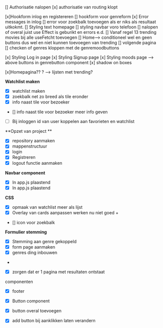 [] Authorisatie nalopen
    [x] authorisatie van routing klopt


[x]Hookform inlog en registereren
[] hookform voor genreform
[x] Error messages in inlog
[] error voor zoekbalk toevoegen als er niks als resultaat uitkokmt. 
[] Styling  text homepage
[] styling navbar voro telefoon
[] nalopen of overal juist use Effect is geburikt en errors e.d. 
[] Vanaf regel 13 trending movies bij alle useFetcht toevoegen
[] Home--> conditioneel wel en geen buttons dus wel en niet kunnen toevoegen van trending
[] volgende pagina 
[] checken of genres kloppen met de genremoodbuttons

[x] Styling Log in page
[x] Styling  Signup page
[x] Styling moods page --> above buttons in genrebutton component 
[x] shadow on boxes


[x]Homepagina?? ? --> lijsten met trending?



**Watchlist maken**
- [x]   watchlist maken
- [x] zoekbalk net zo breed als tile eronder
- [x] info naast tile voor bezoeker
- [] info naast tile voor bezoeker meer info geven 
- [ ] Bij inloggen id van user koppelen aan favorieten en watchlist


**Opzet van project **
- [x]  repository aanmaken
- [x]  mappenstructuur
- [x]  login 
- [x] Registreren
- [x] logout functie aanmaken

**Navbar component**
- [x] In app.js plaastend
- [x] In app.js plaastend

**CSS**
- [x] opmaak van watchlist meer als lijst
- [x]  Overlay van cards aanpassen werken nu niet goed +
- [] icon voor zoekbalk

**Formulier stemming**
-[x] Stemming aan genre gekoppeld
- [x] form page aanmaken
- [x]  genres ding inbouwen 
- 
- [x] zorgen dat er 1 pagina met resultaten ontstaat 

componenten
- [x] footer 
- [x] Button component 
- [x] button overal toevoegen


- [x] add button bij aanklikken laten verandern



